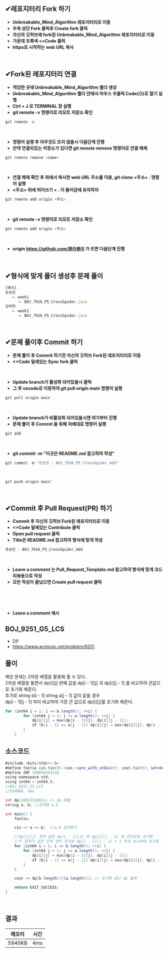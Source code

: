 ## ✔레포지터리 Fork 하기
- **Unbreakable_Mind_Algorithm 레포지터리로 이동**
- **우측 상단 Fork 클릭후 Create fork 클릭**
- **자신의 깃허브에 fork된 Unbreakable_Mind_Algorithm 레포지터리로 이동**
- **가운데 초록색 <>Code 클릭**
- **https로 시작하는 web URL 복사**

<br/>



## ✔Fork된 레포지터리 연결
- **적당한 곳에 Unbreakable_Mind_Algorithm 폴더 생성**
- **Unbreakable_Mind_Algorithm 폴더 안에서 마우스 우클릭 Code(으)로 열기 실행**
- **Ctrl + J 로 TERMINAL 창 실행**
- **git remote -v 명령어로 리모트 저장소 확인**

 ```jsx
git remote -v 
```

<br/>

- **명령어 실행 후 아무것도 뜨지 않을시 다음단계 진행**
- **만약 연결되있는 저장소가 있다면 git remote remove 명령어로 연결 해제**

 ```jsx
git remote remove <name>
```

<br/>

- **연결 해제 확인 후 위에서 복사한 web URL 주소를 이용, git clone <주소> .  명령어 실행**
- **<주소> 뒤에 띄어쓰기 + . 이 들어감에 유의하자**

 ```jsx
git remote add origin <주소> .
```

<br/>

- **git remote -v 명령어로 리모트 저장소 확인**

 ```jsx
git remote add origin <주소>
```

<br/>

- **origin https://github.com/블라블라 가 뜨면 다음단계 진행**

<br/>



## ✔형식에 맞게 폴더 생성후 문제 풀이
```jsx
[예시]
유승민
   ㄴ week1
      ㄴ BOJ_7916_P5_CrossSpider.java
김싸피
   ㄴ week1
      ㄴ BOJ_7916_P5_CrossSpider.java
```

<br/>



## ✔문제 풀이후 Commit 하기
- **문제 풀이 후 Commit 하기전 자신의 깃허브 Fork된 레포지터리로 이동**
- **<>Code 밑에있는 Sync fork 클릭**

<br/>

- **Update branch가 활성화 되어있을시 클릭**
- **그 후 vscode로 이동하여 git pull origin main 명령어 실행**

 ```jsx
git pull origin main
```

<br/>

- **Update branch가 비활성화 되어있을시엔 여기부터 진행**
- **문제 풀이 후 Commit 을 위해 차례대로 명령어 실행**

 ```jsx
git add .
```

<br/>

- **git commit -m "이곳은 README.md 참고하여 작성"**
 ```jsx
git commit -m "유승민 : BOJ_7916_P5_CrossSpider_Add"
```

<br/>

 ```jsx
git push origin main"
```

<br/>


## ✔Commit 후 Pull Request(PR) 하기
- **Commit 후 자신의 깃허브 Fork된 레포지터리로 이동**
- **<>Code 밑에있는 Contribute 클릭**
- **Open pull request 클릭**
- **Title은 README.md 참고하여 형식에 맞게 작성**

```jsx
유승민 : BOJ_7916_P5_CrossSpider_Add
```

<br/>
 
- **Leave a comment 는 Pull_Request_Template.md 참고하여 형식에 맞게 코드 리뷰용으로 작성**
- **모든 작성이 끝났으면 Create pull request 클릭**

<br/>
<br/>
<br/>

- **Leave a comment 예시**

## BOJ_9251_G5_LCS
- DP
- https://www.acmicpc.net/problem/9251




## 풀이

해당 문제는 2차원 배열을 활용해 풀 수 있다. <br/>
2차원 배열을 돌면서 dp[i][j] 번째 값을 dp[i - 1][j] 과 dp[i][j - 1] 를 비교하여 큰값으로 초기화 해준다. <br/>
추가로 string b[i - 1] string a[j - 1] 값이 같을 경우  <br/>
dp[i - 1][j - 1] 까지 비교하여 가장 큰 값으로 dp[i][j]를 초기화 해준다. <br/>

~~~java
for (int64 i = 1; i <= b.length(); ++i) {
		for (int64 j = 1; j <= a.length(); ++j) {
			dp[i][j] = max(dp[i - 1][j], dp[i][j - 1]);
			if (b[i - 1] == a[j - 1]) dp[i][j] = max(dp[i][j], dp[i - 1][j - 1] + 1);
		}
	}
~~~




## 소스코드
~~~java
#include <bits/stdc++.h>
#define fastio cin.tie(0)->ios::sync_with_stdio(0); cout.tie(0); setvbuf(stdout, nullptr, _IOFBF, BUFSIZ);
#define INF 109876543210
using namespace std;
using int64 = int64_t;
//BOJ_9251_G5_LCS
//5940KB, 4ms

int dp[1001][1001]; // dp 배열
string a, b; //문자열 a,b

int main() {
	fastio;

	cin >> a >> b;	//a,b 입력받기

	//dp[i][j] 칸의 값은 dp[i - 1][j] 와 dp[i][j - 1] 중 큰것으로 초기화
	//두 문자가 같은 칸의 경우 추가로 dp[i - 1][j - 1] + 1 까지 비교하여 초기화
	for (int64 i = 1; i <= b.length(); ++i) {
		for (int64 j = 1; j <= a.length(); ++j) {
			dp[i][j] = max(dp[i - 1][j], dp[i][j - 1]);
			if (b[i - 1] == a[j - 1]) dp[i][j] = max(dp[i][j], dp[i - 1][j - 1] + 1);
		}
	}

	cout << dp[b.length()][a.length()]; // 초기화 끝난 dp 출력

	return EXIT_SUCCESS;
}
~~~


<br/>


## 결과 

| 메모리  | 시간 |
|----|----|
| 5940KB| 4ms|




